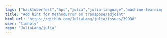 ```yaml
---
tags: ["hacktoberfest","hpc","julia","julia-language","machine-learning","numerical","programming-language","science","scientific"]
title: "Add hint for MethodError on transpose/adjoint"
html_url: "https://github.com/JuliaLang/julia/issues/39938"
user: "timholy"
repo: "JuliaLang/julia"
---
```


